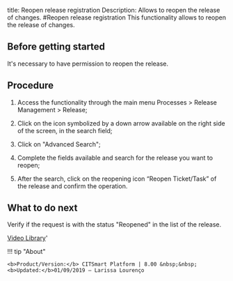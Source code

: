 title: Reopen release registration
Description: Allows to reopen the release of changes.
#Reopen release registration
This functionality allows to reopen the release of changes.

Before getting started
--------------------------

It's necessary to have permission to reopen the release.

Procedure
-------------

1.  Access the functionality through the main menu Processes \> Release
    Management \> Release;

2.  Click on the icon symbolized by a down arrow available on the right side of
    the screen, in the search field;

3.  Click on "Advanced Search";

4.  Complete the fields available and search for the release you want to 
    reopen;

5.  After the search, click on the reopening icon “Reopen Ticket/Task” of the 
    release and confirm the operation.

What to do next
-------------------

Verify if the request is with the status "Reopened" in the list of the release.

<i class='fa fa-youtube-play  fa-2x' style='color:#97ce17;vertical-align: middle;'> </i> [Video Library](https://www.youtube.com/playlist?list=PLB5qK2uzf2RMA1W1Js4-lPEDUDUJJ_rUa)'

!!! tip "About"

    <b>Product/Version:</b> CITSmart Platform | 8.00 &nbsp;&nbsp;
    <b>Updated:</b>01/09/2019 – Larissa Lourenço
